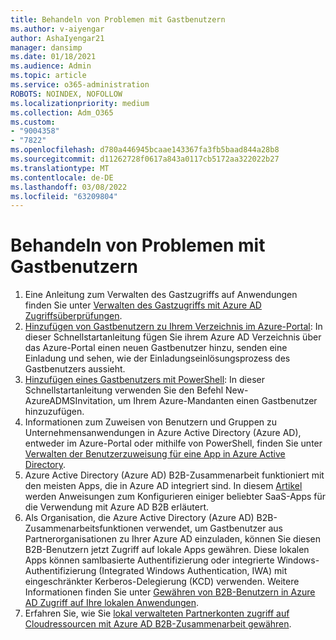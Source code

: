 ```yaml
---
title: Behandeln von Problemen mit Gastbenutzern
ms.author: v-aiyengar
author: AshaIyengar21
manager: dansimp
ms.date: 01/18/2021
ms.audience: Admin
ms.topic: article
ms.service: o365-administration
ROBOTS: NOINDEX, NOFOLLOW
ms.localizationpriority: medium
ms.collection: Adm_O365
ms.custom:
- "9004358"
- "7822"
ms.openlocfilehash: d780a446945bcaae143367fa3fb5baad844a28b8
ms.sourcegitcommit: d11262728f0617a843a0117cb5172aa322022b27
ms.translationtype: MT
ms.contentlocale: de-DE
ms.lasthandoff: 03/08/2022
ms.locfileid: "63209804"
---
```

# <a name="troubleshoot-guest-user-issues"></a>Behandeln von Problemen mit Gastbenutzern

1. Eine Anleitung zum Verwalten des Gastzugriffs auf Anwendungen finden Sie unter [Verwalten des Gastzugriffs mit Azure AD Zugriffsüberprüfungen](https://docs.microsoft.com/azure/active-directory/governance/manage-guest-access-with-access-reviews).
1. [Hinzufügen von Gastbenutzern zu Ihrem Verzeichnis im Azure-Portal](https://docs.microsoft.com/azure/active-directory/external-identities/b2b-quickstart-add-guest-users-portal): In dieser Schnellstartanleitung fügen Sie ihrem Azure AD Verzeichnis über das Azure-Portal einen neuen Gastbenutzer hinzu, senden eine Einladung und sehen, wie der Einladungseinlösungsprozess des Gastbenutzers aussieht.
1. [Hinzufügen eines Gastbenutzers mit PowerShell](https://docs.microsoft.com/azure/active-directory/external-identities/b2b-quickstart-invite-powershell): In dieser Schnellstartanleitung verwenden Sie den Befehl New-AzureADMSInvitation, um Ihrem Azure-Mandanten einen Gastbenutzer hinzuzufügen.
1. Informationen zum Zuweisen von Benutzern und Gruppen zu Unternehmensanwendungen in Azure Active Directory (Azure AD), entweder im Azure-Portal oder mithilfe von PowerShell, finden Sie unter [Verwalten der Benutzerzuweisung für eine App in Azure Active Directory](https://docs.microsoft.com/azure/active-directory/manage-apps/assign-user-or-group-access-portal). 
1. Azure Active Directory (Azure AD) B2B-Zusammenarbeit funktioniert mit den meisten Apps, die in Azure AD integriert sind. In diesem [Artikel](https://docs.microsoft.com/azure/active-directory/external-identities/configure-saas-apps) werden Anweisungen zum Konfigurieren einiger beliebter SaaS-Apps für die Verwendung mit Azure AD B2B erläutert.
1. Als Organisation, die Azure Active Directory (Azure AD) B2B-Zusammenarbeitsfunktionen verwendet, um Gastbenutzer aus Partnerorganisationen zu Ihrer Azure AD einzuladen, können Sie diesen B2B-Benutzern jetzt Zugriff auf lokale Apps gewähren. Diese lokalen Apps können samlbasierte Authentifizierung oder integrierte Windows-Authentifizierung (Integrated Windows Authentication, IWA) mit eingeschränkter Kerberos-Delegierung (KCD) verwenden. Weitere Informationen finden Sie unter [Gewähren von B2B-Benutzern in Azure AD Zugriff auf Ihre lokalen Anwendungen](https://docs.microsoft.com/azure/active-directory/external-identities/hybrid-cloud-to-on-premises).
1. Erfahren Sie, wie Sie [lokal verwalteten Partnerkonten zugriff auf Cloudressourcen mit Azure AD B2B-Zusammenarbeit gewähren](https://docs.microsoft.com/azure/active-directory/external-identities/hybrid-on-premises-to-cloud).